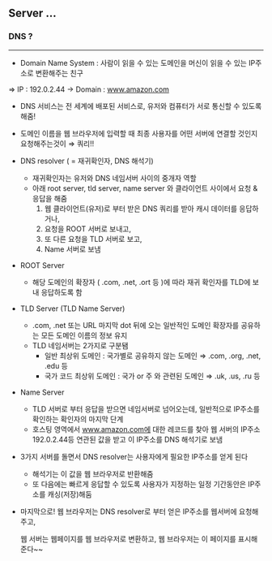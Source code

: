 ## Server ...

### DNS ?
---
- Domain Name System : 사람이 읽을 수 있는 도메인을 머신이 읽을 수 있는 IP주소로 변환해주는 친구

⇒ IP : 192.0.2.44 → Domain : www.amazon.com

- DNS 서비스는 전 세계에 배포된 서비스로, 유저와 컴퓨터가 서로 통신할 수 있도록 해줌!
- 도메인 이름을 웹 브라우저에 입력할 때 최종 사용자를 어떤 서버에 연결할 것인지 요청해주는것이 ⇒ 쿼리!!

- DNS resolver ( = 재귀확인자, DNS 해석기)
    - 재귀확인자는 유저와 DNS 네임서버 사이의 중개자 역할
    - 아래 root server, tld server, name server 와 클라이언트 사이에서 요청 & 응답을 해줌
        1. 웹 클라이언트(유저)로 부터 받은 DNS 쿼리를 받아 캐시 데이터를 응답하거나,
        2. 요청을 ROOT 서버로 보내고,
        3. 또 다른 요청을 TLD 서버로 보고,
        4. Name 서버로 보냄

- ROOT Server
    - 해당 도메인의 확장자 ( .com, .net, .ort 등 )에 따라 재귀 확인자를 TLD에 보내 응답하도록 함

- TLD Server (TLD Name Server)
    - .com, .net 또는 URL 마지막 dot 뒤에 오는 일반적인 도메인 확장자를 공유하는 모든 도메인 이름의 정보 유지
    - TLD 네임서버는 2가지로 구분됌
        - 일반 최상위 도메인 : 국가별로 공유하지 않는 도메인 ⇒ .com, .org, .net, .edu 등
        - 국가 코드 최상위 도메인 : 국가 or 주 와 관련된 도메인 ⇒ .uk, .us, .ru 등
    
- Name Server
    - TLD 서버로 부터 응답을 받으면 네임서버로 넘어오는데, 일반적으로 IP주소를 확인하는 확인자의 마지막 단계
    - 호스팅 영역에서 www.amazon.com에 대한 레코드를 찾아 웹 서버의 IP주소 192.0.2.44등 연관된 값을 받고 이 IP주소를 DNS 해석기로 보냄

- 3가지 서버를 돌면서 DNS resolver는 사용자에게 필요한 IP주소를 얻게 된다
    - 해석기는 이 값을 웹 브라우저로 반환해줌
    - 또 다음에는 빠르게 응답할 수 있도록 사용자가 지정하는 일정 기간동안은 IP주소를 캐싱(저장)해둠
    
- 마지막으로! 웹 브라우저는 DNS resolver로 부터 얻은 IP주소를 웹서버에 요청해주고,
    
    웹 서버는 웹페이지를 웹 브라우저로 변환하고, 웹 브라우저는 이 페이지를 표시해준다~~
